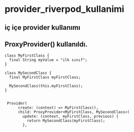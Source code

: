 # provider_riverpod_kullanimi
## iç içe provider kullanımı
## ProxyProvider() kullanıldı.

```
class MyFirstClass {
  final String myValue = "ilk sınıf";
}

class MySecondClass {
  final MyFirstClass myFirstClass;

  MySecondClass(this.myFirstClass);
}


 Provider(
      create: (context) => MyFirstClass(),
      child: ProxyProvider<MyFirstClass, MySecondClass>(
        update: (context, myFirstClass, previous) {
          return MySecondClass(myFirstClass);
        },
        
```